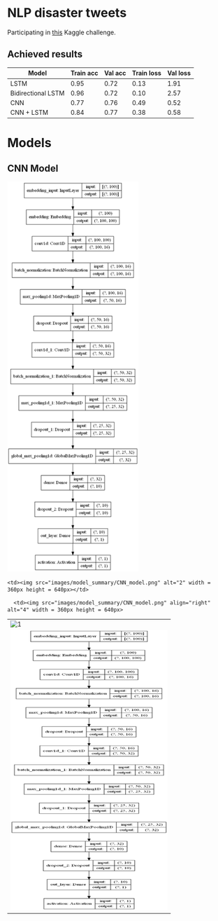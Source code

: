 # NLP disaster tweets
Participating in [this](https://www.kaggle.com/c/nlp-getting-started/overview) Kaggle challenge.

## Achieved results

| Model              | Train acc | Val acc | Train loss | Val loss |
|--------------------|-----------|---------|------------|----------|
| LSTM               | 0.95      | 0.72    | 0.13       | 1.91     |
| Bidirectional LSTM | 0.96      | 0.72    | 0.10       | 2.57     |
| CNN                | 0.77      | 0.76    | 0.49       | 0.52     |
| CNN + LSTM         | 0.84      | 0.77    | 0.38       | 0.58     |


# Models
## CNN Model

<img src="images/model_summary/CNN_model.png" width="300" />

<table>
  <tr>
    <td> <img src="images/model_summary/CNN_model.pngg"  alt="1" width = 360px height = 640px ></td>

    <td><img src="images/model_summary/CNN_model.png" alt="2" width = 360px height = 640px></td>
   </tr> 
   <tr>
      <td><img src="images/model_summary/CNN_model.png" alt="3" width = 360px height = 640px></td>

      <td><img src="images/model_summary/CNN_model.png" align="right" alt="4" width = 360px height = 640px>
  </td>
  </tr>
</table>

